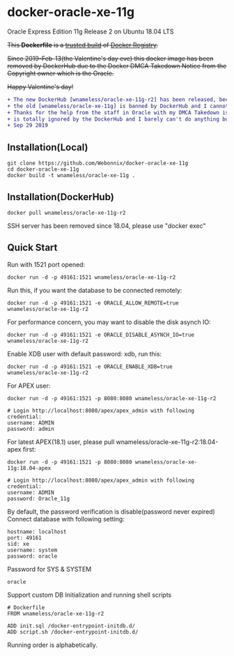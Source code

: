 docker-oracle-xe-11g
============================

Oracle Express Edition 11g Release 2 on Ubuntu 18.04 LTS

<del>This **Dockerfile** is a [trusted build](https://registry.hub.docker.com/u/wnameless/oracle-xe-11g/) of [Docker Registry](https://registry.hub.docker.com/).</del>

<del>Since 2019-Feb-13(the Valentine's day eve) this docker image has been removed by DockerHub due to the Docker DMCA Takedown Notice from the Copyright owner which is the Oracle.</del>

<del>Happy Valentine's day!</del>

```diff
+ The new DockerHub [wnameless/oracle-xe-11g-r2] has been released, because
+ the old [wnameless/oracle-xe-11g] is banned by DockerHub and I cannot restore it.
+ Thanks for the help from the staff in Oracle with my DMCA Takedown issue, however this problem
+ is totally ignored by the DockerHub and I barely can't do anything but to open a new repo.
+ Sep 29 2019
```

## Installation(Local)
```
git clone https://github.com/Webonnix/docker-oracle-xe-11g
cd docker-oracle-xe-11g
docker build -t wnameless/oracle-xe-11g .
```

## Installation(DockerHub)
```
docker pull wnameless/oracle-xe-11g-r2
```
SSH server has been removed since 18.04, please use "docker exec"

## Quick Start

Run with 1521 port opened:
```
docker run -d -p 49161:1521 wnameless/oracle-xe-11g-r2
```

Run this, if you want the database to be connected remotely:
```
docker run -d -p 49161:1521 -e ORACLE_ALLOW_REMOTE=true wnameless/oracle-xe-11g-r2
```

For performance concern, you may want to disable the disk asynch IO:
```
docker run -d -p 49161:1521 -e ORACLE_DISABLE_ASYNCH_IO=true wnameless/oracle-xe-11g-r2
```

Enable XDB user with default password: xdb, run this:
```
docker run -d -p 49161:1521 -e ORACLE_ENABLE_XDB=true wnameless/oracle-xe-11g-r2
```

For APEX user:
```
docker run -d -p 49161:1521 -p 8080:8080 wnameless/oracle-xe-11g-r2
```

```
# Login http://localhost:8080/apex/apex_admin with following credential:
username: ADMIN
password: admin
```

For latest APEX(18.1) user, please pull wnameless/oracle-xe-11g-r2:18.04-apex first:
```
docker run -d -p 49161:1521 -p 8080:8080 wnameless/oracle-xe-11g:18.04-apex
```

```
# Login http://localhost:8080/apex/apex_admin with following credential:
username: ADMIN
password: Oracle_11g
```

By default, the password verification is disable(password never expired)<br/>
Connect database with following setting:
```
hostname: localhost
port: 49161
sid: xe
username: system
password: oracle
```

Password for SYS & SYSTEM
```
oracle
```

Support custom DB Initialization and running shell scripts
```
# Dockerfile
FROM wnameless/oracle-xe-11g-r2

ADD init.sql /docker-entrypoint-initdb.d/
ADD script.sh /docker-entrypoint-initdb.d/
```
Running order is alphabetically. 
